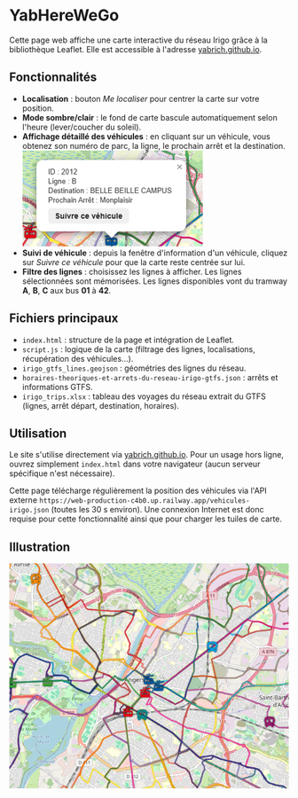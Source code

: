 # YabHereWeGo

Cette page web affiche une carte interactive du réseau Irigo grâce à la bibliothèque Leaflet. Elle est accessible à l'adresse [yabrich.github.io](https://yabrich.github.io).

## Fonctionnalités

- **Localisation** : bouton *Me localiser* pour centrer la carte sur votre position.
- **Mode sombre/clair** : le fond de carte bascule automatiquement selon l'heure (lever/coucher du soleil).
- **Affichage détaillé des véhicules** : en cliquant sur un véhicule, vous obtenez son numéro de parc, la ligne, le prochain arrêt et la destination.
  ![Détail véhicule](img\vehicle_detail.png)
- **Suivi de véhicule** : depuis la fenêtre d'information d'un véhicule, cliquez sur *Suivre ce véhicule* pour que la carte reste centrée sur lui.
- **Filtre des lignes** : choisissez les lignes à afficher. Les lignes sélectionnées sont mémorisées. Les lignes disponibles vont du tramway **A**, **B**, **C** aux bus **01** à **42**.

## Fichiers principaux

- `index.html` : structure de la page et intégration de Leaflet.
- `script.js` : logique de la carte (filtrage des lignes, localisations, récupération des véhicules...).
- `irigo_gtfs_lines.geojson` : géométries des lignes du réseau.
- `horaires-theoriques-et-arrets-du-reseau-irigo-gtfs.json` : arrêts et informations GTFS.
- `irigo_trips.xlsx` : tableau des voyages du réseau extrait du GTFS (lignes, arrêt départ, destination, horaires).

## Utilisation

Le site s'utilise directement via [yabrich.github.io](https://yabrich.github.io). Pour un usage hors ligne, ouvrez simplement `index.html` dans votre navigateur (aucun serveur spécifique n'est nécessaire).

Cette page télécharge régulièrement la position des véhicules via l'API externe `https://web-production-c4b0.up.railway.app/vehicules-irigo.json` (toutes les 30 s environ). Une connexion Internet est donc requise pour cette fonctionnalité ainsi que pour charger les tuiles de carte.

## Illustration

![Aperçu de la carte](img\map.png)
